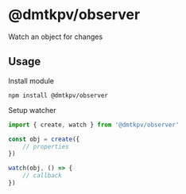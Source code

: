 # @dmtkpv/observer
Watch an object for changes


## Usage
Install module
```
npm install @dmtkpv/observer
```

Setup watcher

```js
import { create, watch } from '@dmtkpv/observer'

const obj = create({
    // properties
})

watch(obj, () => {
    // callback 
})
```

